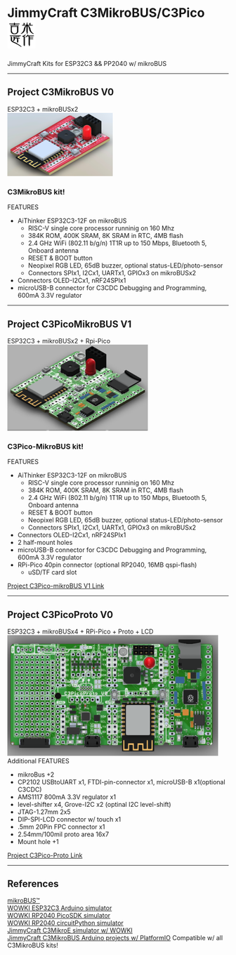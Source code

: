 # JimmyCraft C3MikroBUS/C3Pico <img src= "幾米匠作128x128.jpg" width=64>
JimmyCraft Kits for ESP32C3 && PP2040 w/ mikroBUS
<br>

----
## Project C3MikroBUS V0<br>
ESP32C3 + mikroBUSx2 <br>
<img src= "C3MikroBUS/pic/C3MikroBUS_V0.png" width=240>
### C3MikroBUS kit!
FEATURES
- AiThinker ESP32C3-12F on mikroBUS
  + RISC-V single core processor runninig on 160 Mhz
  + 384K ROM, 400K SRAM, 8K SRAM in RTC, 4MB flash
  + 2.4 GHz WiFi (802.11 b/g/n) 1T1R up to 150 Mbps, Bluetooth 5, Onboard antenna
  + RESET & BOOT button
  + Neopixel RGB LED, 65dB buzzer, optional status-LED/photo-sensor
  + Connectors SPIx1, I2Cx1, UARTx1, GPIOx3 on mikroBUSx2
- Connectors OLED-I2Cx1, nRF24SPIx1 
- microUSB-B connector for C3CDC Debugging and Programming, 600mA 3.3V regulator


----
## Project C3PicoMikroBUS V1<br>
ESP32C3 + mikroBUSx2 + Rpi-Pico<br> 
<img src= "C3PicoMikroBus/pic/C3PicoMikroBus_ISO_V1.png" width=320>



### C3Pico-MikroBUS kit!
FEATURES
- AiThinker ESP32C3-12F on mikroBUS
  + RISC-V single core processor runninig on 160 Mhz
  + 384K ROM, 400K SRAM, 8K SRAM in RTC, 4MB flash
  + 2.4 GHz WiFi (802.11 b/g/n) 1T1R up to 150 Mbps, Bluetooth 5, Onboard antenna
  + RESET & BOOT button
  + Neopixel RGB LED, 65dB buzzer, optional status-LED/photo-sensor
  + Connectors SPIx1, I2Cx1, UARTx1, GPIOx3 on mikroBUSx2
- Connectors OLED-I2Cx1, nRF24SPIx1 
- 2 half-mount holes  
- microUSB-B connector for C3CDC Debugging and Programming, 600mA 3.3V regulator
- RPi-Pico 40pin connector (optional RP2040, 16MB qspi-flash)
  + uSD/TF card slot

[Project C3Pico-mikroBUS V1 Link]()

---
## Project C3PicoProto V0<br>
ESP32C3 + mikroBUSx4 + RPi-Pico + Proto + LCD<br> 
<img src= "C3PicoProto/pic/C3PicoProto_V0.png" width=480><br>
Additional FEATURES
- mikroBus +2
- CP2102 USBtoUART x1, FTDI-pin-connector x1, microUSB-B x1(optional C3CDC)
- AMS1117 800mA 3.3V regulator x1
- level-shifter x4, Grove-I2C x2 (optinal I2C level-shift)
- JTAG-1.27mm 2x5
- DIP-SPI-LCD connector w/ touch x1
- .5mm 20Pin FPC connector x1
- 2.54mm/100mil proto area 16x7
- Mount hole +1

[Project C3Pico-Proto Link]()

---
## References <br>
[mikroBUS™](https://www.mikroe.com/mikrobus)<br>
[WOWKI ESP32C3 Arduino simulator](https://wokwi.com/projects/new/esp32-c3)<br>
[WOWKI RP2040 PicoSDK simulator](https://wokwi.com/projects/new/pi-pico-sdk)<br>
[WOWKI RP2040 circuitPython simulator](https://wokwi.com/projects/new/circuitpython-pi-pico)<br>
[JimmyCraft C3MikroE simulator w/ WOWKI](https://github.com/jmysu/C3MikroE_Wokwi)<br>
[JimmyCraft C3MikroBUS Arduino projects w/ PlatformIO](https://github.com/jmysu/ESP32C3_Pico) Compatible w/ all C3MikroBUS kits!
